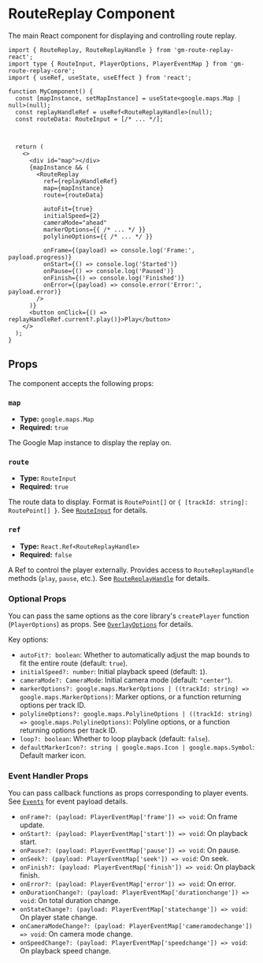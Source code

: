 # RouteReplay Component

The main React component for displaying and controlling route replay.

```tsx
import { RouteReplay, RouteReplayHandle } from 'gm-route-replay-react';
import type { RouteInput, PlayerOptions, PlayerEventMap } from 'gm-route-replay-core';
import { useRef, useState, useEffect } from 'react';

function MyComponent() {
  const [mapInstance, setMapInstance] = useState<google.maps.Map | null>(null);
  const replayHandleRef = useRef<RouteReplayHandle>(null);
  const routeData: RouteInput = [/* ... */];



  return (
    <>
      <div id="map"></div>
      {mapInstance && (
        <RouteReplay
          ref={replayHandleRef}
          map={mapInstance}
          route={routeData}

          autoFit={true}
          initialSpeed={2}
          cameraMode="ahead"
          markerOptions={{ /* ... */ }}
          polylineOptions={{ /* ... */ }}

          onFrame={(payload) => console.log('Frame:', payload.progress)}
          onStart={() => console.log('Started')}
          onPause={() => console.log('Paused')}
          onFinish={() => console.log('Finished')}
          onError={(payload) => console.error('Error:', payload.error)}
        />
      )}
      <button onClick={() => replayHandleRef.current?.play()}>Play</button>
    </>
  );
}
```

## Props

The component accepts the following props:

### `map`

- **Type:** `google.maps.Map`
- **Required:** `true`

The Google Map instance to display the replay on.

### `route`

- **Type:** `RouteInput`
- **Required:** `true`

The route data to display. Format is `RoutePoint[]` or `{ [trackId: string]: RoutePoint[] }`.
See [`RouteInput`](../core/routeInput.md) for details.

### `ref`

- **Type:** `React.Ref<RouteReplayHandle>`
- **Required:** `false`

A Ref to control the player externally. Provides access to `RouteReplayHandle` methods (`play`, `pause`, etc.).
See [`RouteReplayHandle`](./route-replay-handle.md) for details.

### Optional Props

You can pass the same options as the core library's `createPlayer` function (`PlayerOptions`) as props.
See [`OverlayOptions`](../core/overlay-options.md) for details.

Key options:

- `autoFit?: boolean`: Whether to automatically adjust the map bounds to fit the entire route (default: `true`).
- `initialSpeed?: number`: Initial playback speed (default: `1`).
- `cameraMode?: CameraMode`: Initial camera mode (default: `"center"`).
- `markerOptions?: google.maps.MarkerOptions | ((trackId: string) => google.maps.MarkerOptions)`: Marker options, or a function returning options per track ID.
- `polylineOptions?: google.maps.PolylineOptions | ((trackId: string) => google.maps.PolylineOptions)`: Polyline options, or a function returning options per track ID.
- `loop?: boolean`: Whether to loop playback (default: `false`).
- `defaultMarkerIcon?: string | google.maps.Icon | google.maps.Symbol`: Default marker icon.

### Event Handler Props

You can pass callback functions as props corresponding to player events.
See [`Events`](../core/events.md) for event payload details.

- `onFrame?: (payload: PlayerEventMap['frame']) => void`: On frame update.
- `onStart?: (payload: PlayerEventMap['start']) => void`: On playback start.
- `onPause?: (payload: PlayerEventMap['pause']) => void`: On pause.
- `onSeek?: (payload: PlayerEventMap['seek']) => void`: On seek.
- `onFinish?: (payload: PlayerEventMap['finish']) => void`: On playback finish.
- `onError?: (payload: PlayerEventMap['error']) => void`: On error.
- `onDurationChange?: (payload: PlayerEventMap['durationchange']) => void`: On total duration change.
- `onStateChange?: (payload: PlayerEventMap['statechange']) => void`: On player state change.
- `onCameraModeChange?: (payload: PlayerEventMap['cameramodechange']) => void`: On camera mode change.
- `onSpeedChange?: (payload: PlayerEventMap['speedchange']) => void`: On playback speed change. 
